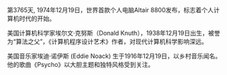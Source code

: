 第3765天, 1974年12月19日，世界首款个人电脑Altair 8800发布，标志着个人计算机时代的开始。

美国计算机科学家埃尔文·克努斯（Donald Knuth），1938年12月19日出生，被誉为“算法之父”，《计算机程序设计艺术》作者，对现代计算机科学影响深远。

美国音乐家埃迪·诺伊斯 (Eddie Noack) 生于1916年12月19日，以乡村音乐闻名。他的歌曲《Psycho》以大胆主题和独特风格受到关注。